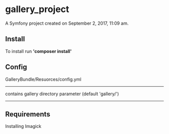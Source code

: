 gallery_project
===============

A Symfony project created on September 2, 2017, 11:09 am.

Install
-----------------------------------
To install run **'composer install'**

Config
-----------------------------
GalleryBundle/Resuorces/config.yml
***
contains gallery directory parameter (default 'gallery/')
***


Requirements
-----------------------------
Installing Imagick


